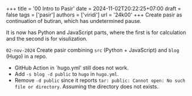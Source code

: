 +++
title = '00 Intro to Pasir'
date = 2024-11-02T20:22:25+07:00
draft = false
tags = ['pasir']
authors = ['viridi']
url = '24k00'
+++
Create pasir as continuation of butiran, which has undetermined pause.

<!--more-->

It is now has Python and JavaScript parts, where the first is for calculation and the second is for visulization.

`02-nov-2024` Create pasir combining `src` (Python + JavaScript) and `blog` (Hugo) in a repo.
  - GitHub Action in `hugo.yml' still does not work.
  - Add `-s blog -d public` to `hugo` in `hugo.yml`.
  - Remove `-d public` since it reports `tar: public: Cannot open: No such file or directory`. Assuming the directory does not exists.
